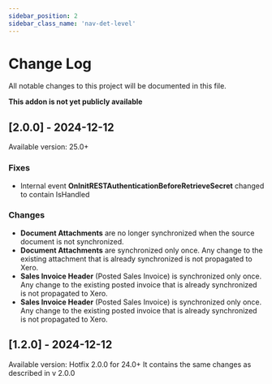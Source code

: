 ```yaml
---
sidebar_position: 2
sidebar_class_name: 'nav-det-level'
---
```


# Change Log
All notable changes to this project will be documented in this file.
 
**This addon is not yet publicly available**

## [2.0.0] - 2024-12-12
  
Available version: 25.0+

### Fixes
- Internal event **OnInitRESTAuthenticationBeforeRetrieveSecret** changed to contain IsHandled

### Changes
- **Document Attachments** are no longer synchronized when the source document is not synchronized.
- **Document Attachments** are synchronized only once. Any change to the existing attachment that is already synchronized is not propagated to Xero.
- **Sales Invoice Header** (Posted Sales Invoice) is synchronized only once. Any change to the existing posted invoice that is already synchronized is not propagated to Xero.
- **Sales Invoice Header** (Posted Sales Invoice) is synchronized only once. Any change to the existing posted invoice that is already synchronized is not propagated to Xero.

## [1.2.0] - 2024-12-12
  
Available version: Hotfix 2.0.0 for 24.0+
It contains the same changes as described in v 2.0.0
